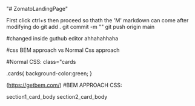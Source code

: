"# ZomatoLandingPage"

First click ctrl+s then proceed so thath the 'M' markdown can come
after modifying do
git add .
git commit -m ""
git push origin main


#changed inside guthub editor ahhahahhaha


#css BEM approach vs Normal Css approach


#Normal CSS:
class="cards


.cards{
    background-color:green;
}



(https://getbem.com/)
#BEM APPROACH CSS:

section1_card_body
section2_card_body